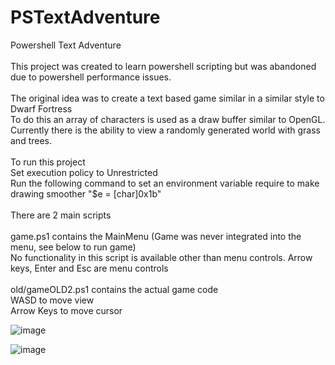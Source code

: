 # PSTextAdventure
 Powershell Text Adventure<br>
<br>
This project was created to learn powershell scripting but was abandoned due to powershell performance issues.<br>
<br>
The original idea was to create a text based game similar in a similar style to Dwarf Fortress<br>
To do this an array of characters is used as a draw buffer similar to OpenGL.<br>
Currently there is the ability to view a randomly generated world with grass and trees.<br>
<br>
To run this project<br>
Set execution policy to Unrestricted<br>
Run the following command to set an environment variable require to make drawing smoother "$e = [char]0x1b"<br>
<br>
There are 2 main scripts<br>
<br>
game.ps1 contains the MainMenu (Game was never integrated into the menu, see below to run game)<br>
No functionality in this script is available other than menu controls.
Arrow keys, Enter and Esc are menu controls<br>
<br>
old/gameOLD2.ps1 contains the actual game code<br>
WASD to move view<br>
Arrow Keys to move cursor<br>

![image](https://user-images.githubusercontent.com/11240849/195278759-f2d1b01c-a449-4c02-9956-61de353813ea.png)

![image](https://user-images.githubusercontent.com/11240849/195278883-3138b839-967d-4e08-8a38-229a491e40bb.png)

